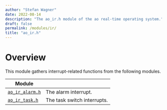 ```yaml
---
author: "Stefan Wagner"
date: 2022-08-14
description: "The ao_ir.h module of the ao real-time operating system."
draft: false
permalink: /modules/ir/
title: "ao_ir.h"
---
```


# Overview

This module gathers interrupt-related functions from the following modules.

| Module | |
|--------|-|
| [`ao_ir_alarm.h`](ir-alarm.md) | The alarm interrupt. |
| [`ao_ir_task.h`](ir-task.md) | The task switch interrupts. |
